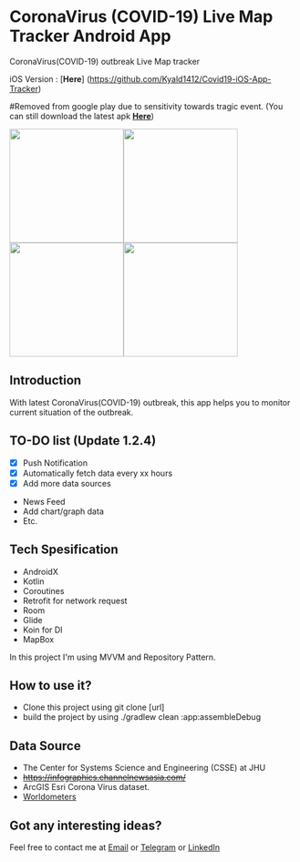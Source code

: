 # CoronaVirus (COVID-19) Live Map Tracker Android App

CoronaVirus(COVID-19) outbreak Live Map tracker 

iOS Version : [**Here**] (https://github.com/Kyald1412/Covid19-iOS-App-Tracker)


<!-- [![PlayStore][playstore-image]][playstore-url] -->


#Removed from google play due to sensitivity towards tragic event.
(You can still download the latest apk [**Here**](https://github.com/Kyald1412/CoronaVirus-2019-nCoV-Live-Tracking/releases/download/1.2.4/app-debug.apk))
<!-- Put the following at the end of README.md -->
<!-- [playstore-image]: https://play.google.com/intl/en_us/badges/static/images/badges/en_badge_web_generic.png -->

<!-- Setup URLs -->
<!-- [playstore-url]: https://play.google.com/store/apps/details?id=co.kyald.coronavirustracking&hl=en -->

<img src="https://raw.githubusercontent.com/Kyald1412/CoronaVirus-2019-nCoV-Live-Tracking/master/screenshots/ss_black4.png" width="200"><img src="https://raw.githubusercontent.com/Kyald1412/CoronaVirus-2019-nCoV-Live-Tracking/master/screenshots/ss_black5.png" width="200"><img src="https://raw.githubusercontent.com/Kyald1412/CoronaVirus-2019-nCoV-Live-Tracking/master/screenshots/ss_black3.png" width="200"><img src="https://raw.githubusercontent.com/Kyald1412/CoronaVirus-2019-nCoV-Live-Tracking/master/screenshots/ss_black6.png" width="200">


##  Introduction
With latest CoronaVirus(COVID-19) outbreak, this app helps you to monitor current situation of the outbreak.

## TO-DO list (Update 1.2.4)
- [x] Push Notification
- [x] Automatically fetch data every xx hours
- [x] Add more data sources
- News Feed
- Add chart/graph data
- Etc.

##  Tech Spesification
- AndroidX
- Kotlin
- Coroutines
- Retrofit for network request
- Room
- Glide
- Koin for DI
- MapBox

In this project I'm using MVVM and Repository Pattern.

##  How to use it?
- Clone this project using git clone [url]
- build the project by using ./gradlew clean :app:assembleDebug

## Data Source
- The Center for Systems Science and Engineering (CSSE) at JHU
- ~~https://infographics.channelnewsasia.com/~~
- ArcGIS Esri Corona Virus dataset.
- [Worldometers](https://www.worldometers.info/coronavirus/)


## Got any interesting ideas?
Feel free to contact me at [Email](mailto:dhikyaldwiansyah@gmail.com) or [Telegram](https://t.me/Kyald) or [LinkedIn](https://www.linkedin.com/in/dhiky-aldwiansyah)

